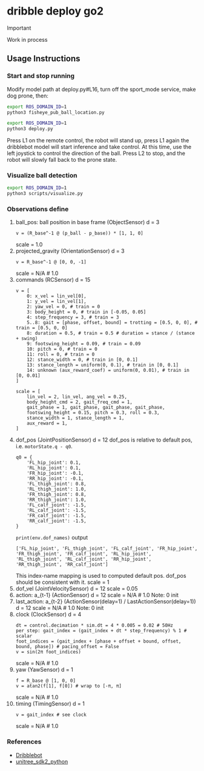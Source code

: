 # dribble deploy go2

> [!IMPORTANT]  
> Work in process

## Usage Instructions

### Start and stop running

Modify model path at deploy.py#L16, turn off the sport_mode service, make dog prone, then:

```bash
export ROS_DOMAIN_ID=1
python3 fisheye_pub_ball_location.py
```

```bash
export ROS_DOMAIN_ID=1
python3 deploy.py
```

Press L1 on the remote control, the robot will stand up, press L1 again the dribblebot model will start inference and take control. At this time, use the left joystick to control the direction of the ball. Press L2 to stop, and the robot will slowly fall back to the prone state.

### Visualize ball detection

```bash
export ROS_DOMAIN_ID=1
python3 scripts/visualize.py
```

### Observations define

1. ball_pos: ball position in base frame (ObjectSensor)
    d = 3
    ```
    v = (R_base^-1 @ (p_ball - p_base)) * [1, 1, 0]
    ```
    scale = 1.0
2. projected_gravity (OrientationSensor)
    d = 3
    ```
    v = R_base^-1 @ [0, 0, -1]
    ```
    scale = N/A # 1.0
3. commands (RCSensor)
    d = 15
    ```
    v = [
        0: x_vel = lin_vel[0],
        1: y_vel = lin_vel[1],
        2: yaw_vel = 0, # train = 0
        3: body_height = 0, # train in [-0.05, 0.05]
        4: step_frequency = 3, # train = 3
        5..8: gait = [phase, offset, bound] = trotting = [0.5, 0, 0], # train = [0.5, 0, 0]
        8: duration = 0.5, # train = 0.5 # duration = stance / (stance + swing)
        9: footswing_height = 0.09, # train = 0.09
        10: pitch = 0, # train = 0
        11: roll = 0, # train = 0
        12: stance_width = 0, # train in [0, 0.1]
        13: stance_length = uniform(0, 0.1), # train in [0, 0.1]
        14: unknown (aux_reward_coef) = uniform(0, 0.01), # train in  [0, 0.01]
    ]
    ```
    ```
    scale = [
        lin_vel = 2, lin_vel, ang_vel = 0.25,
        body_height_cmd = 2, gait_freq_cmd = 1,
        gait_phase = 1, gait_phase, gait_phase, gait_phase,
        footswing_height = 0.15, pitch = 0.3, roll = 0.3,
        stance_width = 1, stance_length = 1,
        aux_reward = 1,
    ]
    ```
4. dof_pos (JointPositionSensor)
    d = 12
    dof_pos is relative to default pos, i.e. `motorState.q - q0`.
    ```
    q0 = {
        'FL_hip_joint': 0.1,
        'RL_hip_joint': 0.1,
        'FR_hip_joint': -0.1,
        'RR_hip_joint': -0.1,
        'FL_thigh_joint': 0.8,
        'RL_thigh_joint': 1.0,
        'FR_thigh_joint': 0.8,
        'RR_thigh_joint': 1.0,
        'FL_calf_joint': -1.5,
        'RL_calf_joint': -1.5,
        'FR_calf_joint': -1.5,
        'RR_calf_joint': -1.5,
    }
    ```
    `print(env.dof_names)` output
    ```
    ['FL_hip_joint', 'FL_thigh_joint', 'FL_calf_joint', 'FR_hip_joint', 'FR_thigh_joint', 'FR_calf_joint', 'RL_hip_joint', 'RL_thigh_joint', 'RL_calf_joint', 'RR_hip_joint', 'RR_thigh_joint', 'RR_calf_joint']
    ```
    This index-name mapping is used to computed default pos.
    dof_pos should be consistent with it.
    scale = 1
5. dof_vel (JointVelocitySensor)
    d = 12
    scale = 0.05
6. action: a_{t-1} (ActionSensor)
    d = 12
    scale = N/A # 1.0
    Note: 0 init
7. last_action: a_{t-2} (ActionSensor(delay=1) / LastActionSensor(delay=1))
    d = 12
    scale = N/A # 1.0
    Note: 0 init
8. clock (ClockSensor)
    d = 4
    ```
    dt = control.decimation * sim.dt = 4 * 0.005 = 0.02 # 50Hz
    per step: gait_index = (gait_index + dt * step_frequency) % 1 # scalar
    foot_indices = (gait_index + [phase + offset + bound, offset, bound, phase]) # pacing_offset = False
    v = sin(2π foot_indices)
    ```
    scale = N/A # 1.0
9. yaw (YawSensor)
    d = 1
    ```
    f = R_base @ [1, 0, 0]
    v = atan2(f[1], f[0]) # wrap to [-π, π]
    ```
    scale = N/A # 1.0
10. timing (TimingSensor)
    d = 1
    ```
    v = gait_index # see clock
    ```
    scale  = N/A # 1.0

### References

- [Dribblebot](https://github.com/Improbable-AI/dribblebot)
- [unitree_sdk2_python](https://github.com/unitreerobotics/unitree_sdk2_python)